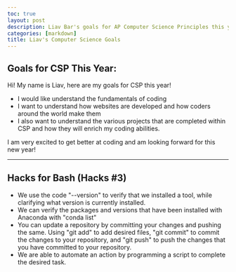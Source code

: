 ```yaml
---
toc: true
layout: post
description: Liav Bar's goals for AP Computer Science Principles this year.
categories: [markdown]
title: Liav's Computer Science Goals
---
```

## Goals for CSP This Year:

Hi! My name is Liav, here are my goals for CSP this year! 

- I would like understand the fundamentals of coding 
- I want to understand how websites are developed and how coders around the world make them
- I also want to understand the various projects that are completed within CSP and how they will enrich my coding abilities.

I am very excited to get better at coding and am looking forward for this new year!

---

## Hacks for Bash (Hacks #3) 

- We use the code "--version" to verify that we installed a tool, while clarifying what version is currently installed.
- We can verify the packages and versions that have been installed with Anaconda with "conda list"  
- You can update a repository by committing your changes and pushing the same. Using "git add" to add desired files, "git commit" to commit the changes to your repository, and "git push" to push the changes that you have committed to your repository.
- We are able to automate an action by programming a script to complete the desired task.
